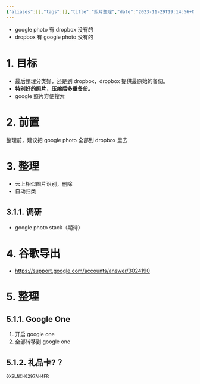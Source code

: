 ```yaml
---
{"aliases":[],"tags":[],"title":"照片整理","date":"2023-11-29T19:14:56+08:00","date_modify":"2025-08-10T13:54:50+08:00","dg-publish":true,"permalink":"/Publish/04_整理计划/照片整理/","dgPassFrontmatter":true,"created":"2023-11-29T19:14:56+08:00","updated":"2025-08-10T13:54:50+08:00"}
---
```



- google photo 有 dropbox 没有的
- dropbox 有 google photo 没有的

# 1. 目标

- 最后整理分类好，还是到 dropbox，dropbox 提供最原始的备份。
- **特别好的照片，压缩后多重备份。**
- google 照片方便搜索

# 2. 前置

整理前，建议把 google photo 全部到 dropbox 里去

# 3. 整理

- 云上相似图片识别，删除
- 自动归类

## 3.1.1. 调研

- google photo stack（期待）

# 4. 谷歌导出

- <https://support.google.com/accounts/answer/3024190>

# 5. 整理

## 5.1.1. Google One

1. 开启 google one
2. 全部转移到 google one

## 5.1.2. 礼品卡?？

```bash
0XSLNCH0297AH4FR
```
